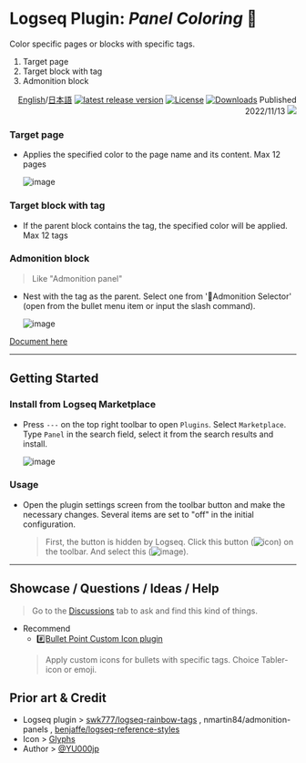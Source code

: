 
# Logseq Plugin: *Panel Coloring* 🎨

Color specific pages or blocks with specific tags.
   1. Target page
   1. Target block with tag
   1. Admonition block

<div align="right">

[English](https://github.com/YU000jp/logseq-plugin-panel-coloring)/[日本語](https://github.com/YU000jp/logseq-plugin-panel-coloring/blob/main/README.ja.md) [![latest release version](https://img.shields.io/github/v/release/YU000jp/logseq-plugin-panel-coloring)](https://github.com/YU000jp/logseq-plugin-panel-coloring/releases)
[![License](https://img.shields.io/github/license/YU000jp/logseq-plugin-panel-coloring?color=blue)](https://github.com/YU000jp/logseq-plugin-panel-coloring/blob/main/LICENSE)
[![Downloads](https://img.shields.io/github/downloads/YU000jp/logseq-plugin-panel-coloring/total.svg)](https://github.com/YU000jp/logseq-plugin-panel-coloring/releases)
 Published 2022/11/13 <a href="https://www.buymeacoffee.com/yu000japan"><img src="https://img.buymeacoffee.com/button-api/?text=Buy me a pizza&emoji=🍕&slug=yu000japan&button_colour=FFDD00&font_colour=000000&font_family=Poppins&outline_colour=000000&coffee_colour=ffffff" /></a>
 </div>

### Target page

- Applies the specified color to the page name and its content. Max 12 pages

   ![image](https://user-images.githubusercontent.com/111847207/224817899-44220e25-3c28-4ea6-9f9a-5892241df95a.gif)

### Target block with tag

- If the parent block contains the tag, the specified color will be applied. Max 12 tags

### Admonition block

> Like "Admonition panel"

- Nest with the tag as the parent. Select one from '🌈Admonition Selector' (open from the bullet menu item or input the slash command).

   ![image](https://user-images.githubusercontent.com/111847207/207467377-e307a412-b9c1-4889-b110-3f69e3f00007.png)

[Document here](https://github.com/YU000jp/logseq-plugin-panel-coloring/wiki/English-Document)

---

## Getting Started

### Install from Logseq Marketplace

- Press `---` on the top right toolbar to open `Plugins`. Select `Marketplace`. Type `Panel` in the search field, select it from the search results and install.

   ![image](https://user-images.githubusercontent.com/111847207/229359195-84732952-d385-4689-af1e-2cc7cc9d491f.png)

### Usage

- Open the plugin settings screen from the toolbar button and make the necessary changes. Several items are set to "off" in the initial configuration.
  > First, the button is hidden by Logseq. Click this button (![icon](https://github.com/YU000jp/logseq-plugin-bullet-point-custom-icon/assets/111847207/136f9d0f-9dcf-4942-9821-c9f692fcfc2f)) on the toolbar. And select this (![image](https://github.com/YU000jp/logseq-plugin-panel-coloring/assets/111847207/4ad68d3f-454d-412b-924c-0b919fd0bf89)).

---

## Showcase / Questions / Ideas / Help

> Go to the [Discussions](https://github.com/YU000jp/logseq-plugin-some-menu-extender/discussions) tab to ask and find this kind of things.

- Recommend
   - [#️⃣Bullet Point Custom Icon plugin](https://github.com/YU000jp/logseq-plugin-bullet-point-custom-icon)
   > Apply custom icons for bullets with specific tags. Choice Tabler-icon or emoji.

## Prior art & Credit

- Logseq plugin > [swk777/logseq-rainbow-tags](https://github.com/swk777/logseq-rainbow-tags) , nmartin84/admonition-panels , [benjaffe/logseq-reference-styles](https://github.com/benjaffe/logseq-reference-styles)
- Icon > [Glyphs](https://glyphs.fyi/dir?i=venn&v=poly&w)
- Author > [@YU000jp](https://github.com/YU000jp)
